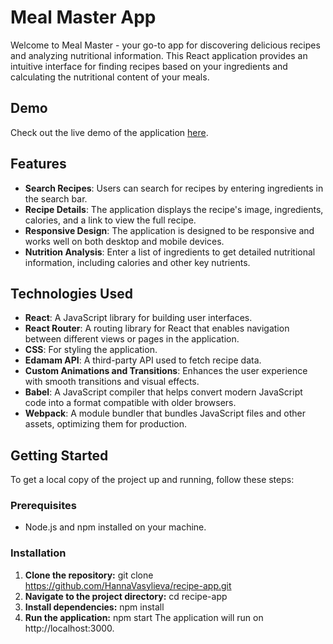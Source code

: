 # Meal Master App

Welcome to Meal Master - your go-to app for discovering delicious recipes and analyzing nutritional information. This React application provides an intuitive interface for finding recipes based on your ingredients and calculating the nutritional content of your meals.

## Demo

Check out the live demo of the application [here](https://dancing-beignet-5dbeac.netlify.app/).

## Features

- **Search Recipes**: Users can search for recipes by entering ingredients in the search bar.
- **Recipe Details**: The application displays the recipe's image, ingredients, calories, and a link to view the full recipe.
- **Responsive Design**: The application is designed to be responsive and works well on both desktop and mobile devices.
- **Nutrition Analysis**: Enter a list of ingredients to get detailed nutritional information, including calories and other key nutrients.

## Technologies Used

- **React**: A JavaScript library for building user interfaces.
- **React Router**: A routing library for React that enables navigation between different views or pages in the application.
- **CSS**: For styling the application.
- **Edamam API**: A third-party API used to fetch recipe data.
- **Custom Animations and Transitions**: Enhances the user experience with smooth transitions and visual effects.
- **Babel**: A JavaScript compiler that helps convert modern JavaScript code into a format compatible with older browsers.
- **Webpack**: A module bundler that bundles JavaScript files and other assets, optimizing them for production.

## Getting Started

To get a local copy of the project up and running, follow these steps:

### Prerequisites

- Node.js and npm installed on your machine.

### Installation

1. **Clone the repository:**
git clone https://github.com/HannaVasylieva/recipe-app.git
2. **Navigate to the project directory:**
cd recipe-app
3. **Install dependencies:**
npm install
4. **Run the application:**
npm start
The application will run on http://localhost:3000.